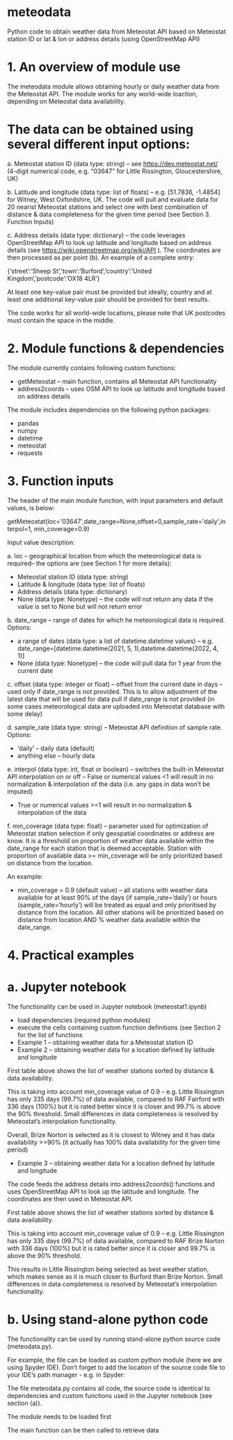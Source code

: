 # meteodata
Python code to obtain weather data from Meteostat API based on Meteostat station ID or lat &amp; lon or address details (using OpenStreetMap API)

# 1. An overview of module use

The meteodata module allows obtaining hourly or daily weather data from the Meteostat API. The module works for any world-wide loaction, depending on Meteostat data availability.

# The data can be obtained using several different input options:

a. Meteostat station ID (data type: string) – see https://dev.meteostat.net/ (4-digit numerical code, e.g. “03647” for Little Rissington, Gloucestershire, UK)

b. Latitude and longitude (data type: list of floats) – e.g. [51.7836, -1.4854] for Witney, West Oxfordshire, UK. The code will pull and evaluate data for 20 nearist Meteostat stations and select one with best combination of distance & data completeness for the given time period (see Section 3. Function Inputs)

c. Address details (data type: dictionary) – the code leverages OpenStreetMap API to look up latitude and longitude based on address details (see https://wiki.openstreetmap.org/wiki/API ). The coordinates are then processed as per point (b). An example of a complete entry:

{‘street’:’Sheep St’,’town’:’Burford’,’country’:’United Kingdom’,’postcode’:’OX18 4LR’}

At least one key-value pair must be provided but ideally, country and at least one additional key-value pair should be provided for best results.

The code works for all world-wide locations, please note that UK postcodes must contain the space in the middle.

# 2. Module functions & dependencies

The module currently contains following custom functions:

- getMeteostat – main function, contains all Meteostat API functionality
- address2coords – uses OSM API to look up latitude and longitude based on address details

The module includes dependencies on the following python packages:

- pandas
- numpy
- datetime
- meteostat
- requests

# 3. Function inputs

The header of the main module function, with input parameters and default values, is below:

getMeteostat(loc='03647',date_range=None,offset=0,sample_rate='daily',interpol=1,
		min_coverage=0.9)

Input value description:

a. loc – geographical location from which the meteorological data is required– the options are (see Section 1 for more details):
- Meteostat station ID (data type: string) 
- Latitude & longitude (data type: list of floats)
- Address details (data type: dictionary)
- None (data type: Nonetype) – the code will not return any data if the value is set to None but will not return error

b. date_range – range of dates for which he meteorological data is required. Options:
- a range of dates (data type: a list of datetime.datetime values) – e.g. date_range=[datetime.datetime(2021, 5, 1),datetime.datetime(2022, 4, 1)]
- None (data type: Nonetype) – the code will pull data for 1 year from the current date

c. offset (data type: integer or float) – offset from the current date in days – used only if date_range is not provided. This is to allow adjustment of the latest date that will be used for data pull if date_range is not provided (in some cases meteorological data are uploaded into Meteostat database with some delay)

d. sample_rate (data type: string) – Meteostat API definition of sample rate. Options:
- ‘daily’ – daily data (default)
- anything else – hourly data

e. interpol (data type: int, float or boolean) – switches the built-in Meteostat API interpolation on or off
– False or numerical values <1 will result in no normalization & interpolation of the data (i.e. any gaps in data won’t be imputed)
- True or numerical values >=1 will result in no normalization & interpolation of the data

f. min_coverage (data type: float) – parameter used for optimization of Meteostat station selection if only geospatial coordinates or address are know. It is a threshold on proportion of weather data available within the date_range for each station that is deemed acceptable. Station with proportion of available data >= min_coverage will be only prioritized based on distance from the location.

An example:
- min_coverage = 0.9 (default value) – all stations with weather data available for at least 90% of the days (if sample_rate=’daily’) or hours (sample_rate=’hourly’) will be treated as equal and only prioritised by distance from the location. All other stations will be prioritized based on distance from location AND % weather data available within the date_range.

# 4. Practical examples

# a. Jupyter notebook

The functionality can be used in Jupyter notebook (meteostat1.ipynb)

- load dependencies (required python modules)
- execute the cells containing custom function definitions (see Section 2 for the list of functions
- Example 1 – obtaining weather data for a Meteostat station ID
- Example 2 – obtaining weather data for a location defined by latitude and longitude

First table above shows the list of weather stations sorted by distance & data availability. 

This is taking into account min_coverage value of 0.9 – e.g. Little Rissington has only 335 days (99.7%) of data available, compared to RAF Fairford with 336 days (100%) but it is rated better since it is closer and 99.7% is above the 90% threshold. Small differences in data completeness is resolved by Meteostat’s interpolation functionality.

Overall, Brize Norton is selected as it is closest to Witney and it has data availability >=90% (it actually has 100% data availability for the given time period)

- Example 3 – obtaining weather data for a location defined by latitude and longitude

The code feeds the address details into address2coords() functions and uses OpenStreetMap API to look up the latitude and longitude. The coordinates are then used in Meteostat API.

First table above shows the list of weather stations sorted by distance & data availability. 

This is taking into account min_coverage value of 0.9 – e.g. Little Rissington has only 335 days (99.7%) of data available, compared to RAF Brize Norton with 336 days (100%) but it is rated better since it is closer and 99.7% is above the 90% threshold. 

This results in Little Rissington being selected as best weather station, which makes sense as it is much closer to Burford than Brize Norton. Small differences in data completeness is resolved by Meteostat’s interpolation functionality.

# b. Using stand-alone python code

The functionality can be used by running stand-alone python source code (meteodata.py).

For example, the file can be loaded as custom python module (here we are using Spyder IDE). Don’t forget to add the location of the source code file to your IDE’s path manager - e.g. in Spyder:

The file meteodata.py contains all code, the source code is identical to dependencies and custom functions used in the Jupyter notebook (see section (a)).


The module needs to be loaded first

The main function can be then called to retrieve data



